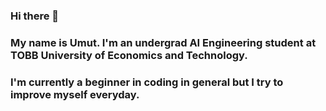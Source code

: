### Hi there 👋
### My name is Umut. I'm an undergrad AI Engineering student at TOBB University of Economics and Technology.
### I'm currently a beginner in coding in general but I try to improve myself everyday.

<!--
**umutkaymaz/umutkaymaz** is a ✨ _special_ ✨ repository because its `README.md` (this file) appears on your GitHub profile.

Here are some ideas to get you started:

- 🔭 I’m currently working on ...
- 🌱 I’m currently learning ...
- 👯 I’m looking to collaborate on ...
- 🤔 I’m looking for help with ...
- 💬 Ask me about ...
- 📫 How to reach me: ...
- 😄 Pronouns: ...
- ⚡ Fun fact: ...
-->
